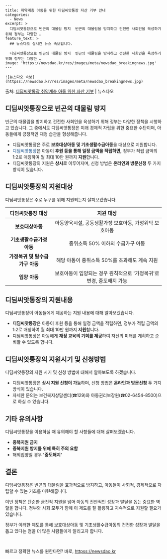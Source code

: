     ---
    title: 취약계층 아동을 위한 디딤씨앗통장 자산 기부 안내
    categories:
      - News
    excerpt: >
      디딤씨앗통장으로 빈곤의 대물림 방지  빈곤의 대물림을 방지하고 건전한 사회인을 육성하기 위해 정부는 다양한 …
    feature_text: >
      ## 뉴스다오 실시간 뉴스 속보입니다.
    
      디딤씨앗통장으로 빈곤의 대물림 방지  빈곤의 대물림을 방지하고 건전한 사회인을 육성하기 위해 정부는 다양한 …
    image: 'https://newsdao.kr/res/images/meta/newsdao_breakingnews.jpg'
    ---
    
    ![뉴스다오 속보](httpss://newsdao.kr/res/images/meta/newsdao_breakingnews.jpg)

<p>출처: <a href="httpss://newsdao.kr/4563" rel="dofollow">디딤씨앗통장 취약계층 아동 위한 자산 기부</a> | 뉴스다오</p>

<h2 data-ke-size="size26">디딤씨앗통장으로 빈곤의 대물림 방지</h2>
<p data-ke-size="size16">빈곤의 대물림을 방지하고 건전한 사회인을 육성하기 위해 정부는 다양한 정책을 시행하고 있습니다. 그 중에서도 디딤씨앗통장은 미래 경제적 자립을 위한 중요한 수단이며, 아동들에게 긍정적인 재정 습관을 형성해줍니다.</p>
<ul>
<li>디딤씨앗통장은 주로 <b>보호대상아동 및 기초생활수급아동</b>을 대상으로 지원합니다. </li>
<li><span style="color: #1a5490;">디딤씨앗통장</span>은 아동이 <b>후원 등을 통해 일정 금액을 적립하면,</b> 정부가 적립 금액의 1:2로 매칭하여 월 최대 10만 원까지 <b>지원</b>합니다.</li>
<li>디딤씨앗통장의 지원은 <b>상시</b>로 이루어지며, 신청 방법은 <b>온라인과 방문신청</b> 두 가지 방식이 있습니다.</li>
</ul>

<h2 data-ke-size="size26">디딤씨앗통장의 지원대상</h2>
<p data-ke-size="size16">디딤씨앗통장은 주로 누구를 위해 지원되는지 살펴보겠습니다.</p>
<table>
<thead>
<tr>
<th>디딤씨앗통장 대상</th>
<th>지원 대상</th>
</tr>
</thead>
<tbody>
<tr>
<td style="text-align: center; height: 17px;"><b>보호대상아동</b></td>
<td style="text-align: center; height: 17px;">아동양육시설, 공동생활가정 보호아동, 가정위탁 보호아동</td>
</tr>
<tr>
<td style="text-align: center; height: 17px;"><b>기초생활수급가정 아동</b></td>
<td style="text-align: center; height: 17px;">중위소득 50% 이하의 수급가구 아동</td>
</tr>
<tr>
<td style="text-align: center; height: 17px;"><b>가정복귀 및 탈수급가구 아동</b></td>
<td style="text-align: center; height: 17px;">해당 아동이 중위소득 50%를 초과해도 계속 지원</td>
</tr>
<tr>
<td style="text-align: center; height: 17px;"><b>입양 아동</b></td>
<td style="text-align: center; height: 17px;">보호아동이 입양되는 경우 원칙적으로 '가정복귀'로 변경, 중도해지 가능</td>
</tr>
</tbody>
</table>

<h2 data-ke-size="size26">디딤씨앗통장의 지원내용</h2>
<p data-ke-size="size16">디딤씨앗통장이 아동들에게 제공하는 지원 내용에 대해 알아보겠습니다.</p>
<ul>
<li><b>디딤씨앗통장</b>은 아동이 후원 등을 통해 일정 금액을 적립하면, 정부가 적립 금액의 1:2로 매칭하여 월 최대 10만 원까지 <b>지원</b>합니다.</li>
<li>디딤씨앗통장은 아동에게 <b>재정 교육의 기회를 제공</b>하여 자신의 미래를 계획하고 준비할 수 있도록 합니다.</li>
</ul>

<h2 data-ke-size="size26">디딤씨앗통장의 지원시기 및 신청방법</h2>
<p data-ke-size="size16">디딤씨앗통장의 지원 시기 및 신청 방법에 대해서 알아보도록 하겠습니다.</p>
<ul>
<li>디딤씨앗통장은 <b>상시 지원 신청이 가능</b>하며, 신청 방법은 <b>온라인과 방문신청</b> 두 가지 방식이 있습니다.</li>
<li>자세한 문의는 보건복지상담센터(☎129)와 아동권리보장원(☎02-6454-8500)으로 하실 수 있습니다.</li>
</ul>

<h2 data-ke-size="size26">기타 유의사항</h2>
<p data-ke-size="size16">디딤씨앗통장을 이용하실 때 유의해야 할 사항들에 대해 살펴보겠습니다.</p>
<ul>
<li><b>중복지원 금지</b></li>
<li><b>중복지원 방지를 위해 특히 주의 요함</b></li>
<li>해외입양일 경우 <b>'중도해지'</b></li>
</ul>

<h2 data-ke-size="size26">결론</h2>
<p data-ke-size="size16">디딤씨앗통장은 빈곤의 대물림을 효과적으로 방지하고, 아동들이 사회적, 경제적으로 자립할 수 있는 기초를 마련해줍니다.</p>
<p data-ke-size="size16">이번 정책은 단순한 금전적 지원을 넘어 아동의 전반적인 성장과 발달을 돕는 중요한 역할을 합니다. 정부와 사회 모두가 함께 이 제도를 잘 활용하고 지속적으로 지원할 필요가 있습니다.</p>
<p data-ke-size="size16">정부가 이러한 제도를 통해 보호대상아동 및 기초생활수급아동의 건전한 성장과 발달을 돕고 있다는 점을 더 많은 사람들에게 알리고자 합니다.</p>
<p data-ke-size="size16">&nbsp;</p> 

빠르고 정확한 뉴스를 원한다면? 바로, <a href="httpss://newsdao.kr" rel="dofollow">httpss://newsdao.kr</a>


    